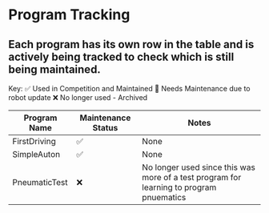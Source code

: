 Program Tracking
================

## Each program has its own row in the table and is actively being tracked to check which is still being maintained. 
Key:
✅ Used in Competition and Maintained
🔧 Needs Maintenance due to robot update
❌ No longer used - Archived

| Program Name | Maintenance Status | Notes|
| -------------| -------------------| -----|
| FirstDriving | ✅ | None |
| SimpleAuton  | ✅ | None |
| PneumaticTest | ❌ | No longer used since this was more of a test program for learning to program pnuematics |

